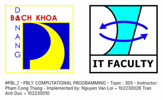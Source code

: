<div style="width: 45%; float: left; margin-right: 5%;" id="block1">
    <h2>
    <img src="./src/dutlogo.png" alt="bkdn" style="max-width: 100%; height: auto;"> 
    </h2>
</div>

<!-- Khối 2 -->
<div style="width: 45%; float: left; margin-left: 5%;" id="block2">
    <h2>
    <img src="./src/itfaculty.jpg" alt="itFaculty" style="max-width: 100%; height: auto;">
    </h2>
</div>
#PBL_1
- PBL1: COMPUTATIONAL PROGRAMMING
- Topic : 305
- Instructor: Pham Cong Thang
- Implemented by: Nguyen Van Loi ~ 102230026
                 Tran Anh Duc ~ 102230010
